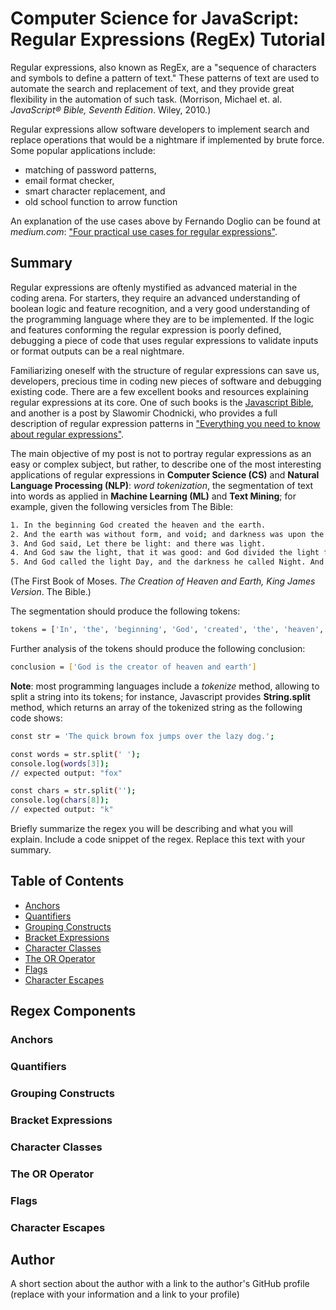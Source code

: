 # Computer Science for JavaScript: Regular Expressions (RegEx) Tutorial

Regular expressions, also known as RegEx, are a "sequence of characters and symbols to define a pattern of text." These patterns of text are used to automate the search and replacement of text, and they provide great flexibility in the automation of such task. (Morrison, Michael et. al. _JavaScript® Bible, Seventh Edition_. Wiley, 2010.)

Regular expressions allow software developers to implement search and replace operations that would be a nightmare if implemented by brute force. Some popular applications include:

- matching of password patterns,
- email format checker,
- smart character replacement, and
- old school function to arrow function

An explanation of the use cases above by Fernando Doglio can be found at _medium.com_: ["Four practical use cases for regular expressions"](#https://blog.bitsrc.io/4-practical-use-cases-for-regular-expressions-b6ab140894fd).

## Summary

Regular expressions are oftenly mystified as advanced material in the coding arena. For starters, they require an advanced understanding of boolean logic and feature recognition, and a very good understanding of the programming language where they are to be implemented. If the logic and features conforming the regular expression is poorly defined, debugging a piece of code that uses regular expressions to validate inputs or format outputs can be a real nightmare.

Familiarizing oneself with the structure of regular expressions can save us, developers, precious time in coding new pieces of software and debugging existing code. There are a few excellent books and resources explaining regular expressions at its core. One of such books is the [Javascript Bible](#https://learning.oreilly.com/library/view/javascript-bible-seventh/9780470526910/), and another is a post by Slawomir Chodnicki, who provides a full description of regular expression patterns in ["Everything you need to know about regular expressions"](#https://towardsdatascience.com/everything-you-need-to-know-about-regular-expressions-8f622fe10b03).

The main objective of my post is not to portray regular expressions as an easy or complex subject, but rather, to describe one of the most interesting applications of regular expressions in **Computer Science (CS)** and **Natural Language Processing (NLP)**: _word tokenization_, the segmentation of text into words as applied in **Machine Learning (ML)** and **Text Mining**; for example, given the following versicles from The Bible:

```bash
1. In the beginning God created the heaven and the earth.
2. And the earth was without form, and void; and darkness was upon the face of the deep. And the Spirit of God moved upon the face of the waters.
3. And God said, Let there be light: and there was light.
4. And God saw the light, that it was good: and God divided the light from the darkness.
5. And God called the light Day, and the darkness he called Night. And the evening and the morning were the first day...
```

(The First Book of Moses. _The Creation of Heaven and Earth, King James Version_. The Bible.)

The segmentation should produce the following tokens:

```bash
tokens = ['In', 'the', 'beginning', 'God', 'created', 'the', 'heaven', 'and', 'the', 'earth',..., 'the', 'first', 'day', '...']
```

Further analysis of the tokens should produce the following conclusion:

```bash
conclusion = ['God is the creator of heaven and earth']
```

**Note**: most programming languages include a _tokenize_ method, allowing to split a string into its tokens; for instance, Javascript provides **String.split** method, which returns an array of the tokenized string as the following code shows:

```bash
const str = 'The quick brown fox jumps over the lazy dog.';

const words = str.split(' ');
console.log(words[3]);
// expected output: "fox"

const chars = str.split('');
console.log(chars[8]);
// expected output: "k"
```

Briefly summarize the regex you will be describing and what you will explain. Include a code snippet of the regex. Replace this text with your summary.

## Table of Contents

- [Anchors](#anchors)
- [Quantifiers](#quantifiers)
- [Grouping Constructs](#grouping-constructs)
- [Bracket Expressions](#bracket-expressions)
- [Character Classes](#character-classes)
- [The OR Operator](#the-or-operator)
- [Flags](#flags)
- [Character Escapes](#character-escapes)

## Regex Components

### Anchors

### Quantifiers

### Grouping Constructs

### Bracket Expressions

### Character Classes

### The OR Operator

### Flags

### Character Escapes

## Author

A short section about the author with a link to the author's GitHub profile (replace with your information and a link to your profile)
